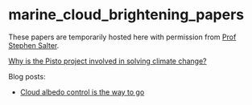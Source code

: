# marine_cloud_brightening_papers
These papers are temporarily hosted here with permission from [Prof Stephen Salter](https://www.eng.ed.ac.uk/about/people/prof-stephen-salter).

[Why is the Pisto project involved in solving climate change?](https://github.com/PistonDevelopers/marine_cloud_brightening_papers/issues/2)

Blog posts:

- [Cloud albedo control is the way to go](http://blog.piston.rs/2017/02/02/cloud-albido-control-is-the-way-to-go/)
